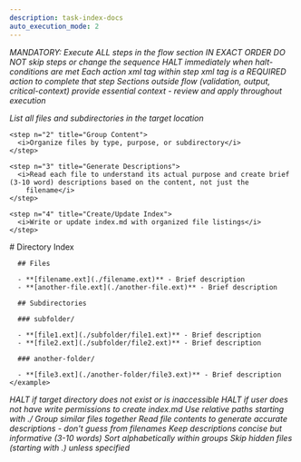 ```yaml
---
description: task-index-docs
auto_execution_mode: 2
---
```


<task id="bmad/core/tasks/index-docs" name="Index Docs"
  description="Generates or updates an index.md of all documents in the specified directory" webskip="true" standalone="true">
  <llm critical="true">
    <i>MANDATORY: Execute ALL steps in the flow section IN EXACT ORDER</i>
    <i>DO NOT skip steps or change the sequence</i>
    <i>HALT immediately when halt-conditions are met</i>
    <i>Each action xml tag within step xml tag is a REQUIRED action to complete that step</i>
    <i>Sections outside flow (validation, output, critical-context) provide essential context - review and apply throughout execution</i>
  </llm>

  <flow>
    <step n="1" title="Scan Directory">
      <i>List all files and subdirectories in the target location</i>
    </step>

    <step n="2" title="Group Content">
      <i>Organize files by type, purpose, or subdirectory</i>
    </step>

    <step n="3" title="Generate Descriptions">
      <i>Read each file to understand its actual purpose and create brief (3-10 word) descriptions based on the content, not just the
        filename</i>
    </step>

    <step n="4" title="Create/Update Index">
      <i>Write or update index.md with organized file listings</i>
    </step>
  </flow>

  <output-format>
    <example>
      # Directory Index

      ## Files

      - **[filename.ext](./filename.ext)** - Brief description
      - **[another-file.ext](./another-file.ext)** - Brief description

      ## Subdirectories

      ### subfolder/

      - **[file1.ext](./subfolder/file1.ext)** - Brief description
      - **[file2.ext](./subfolder/file2.ext)** - Brief description

      ### another-folder/

      - **[file3.ext](./another-folder/file3.ext)** - Brief description
    </example>
  </output-format>

  <halt-conditions critical="true">
    <i>HALT if target directory does not exist or is inaccessible</i>
    <i>HALT if user does not have write permissions to create index.md</i>
  </halt-conditions>

  <validation>
    <i>Use relative paths starting with ./</i>
    <i>Group similar files together</i>
    <i>Read file contents to generate accurate descriptions - don't guess from filenames</i>
    <i>Keep descriptions concise but informative (3-10 words)</i>
    <i>Sort alphabetically within groups</i>
    <i>Skip hidden files (starting with .) unless specified</i>
  </validation>
</task>